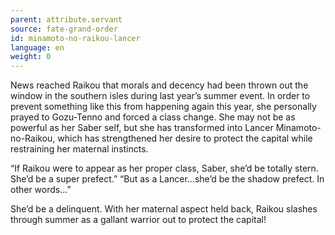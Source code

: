 ```yaml
---
parent: attribute.servant
source: fate-grand-order
id: minamoto-no-raikou-lancer
language: en
weight: 0
---
```


News reached Raikou that morals and decency had been thrown out the window in the southern isles during last year’s summer event.
In order to prevent something like this from happening again this year, she personally prayed to Gozu-Tenno and forced a class change. She may not be as powerful as her Saber self, but she has transformed into Lancer Minamoto-no-Raikou, which has strengthened her desire to protect the capital while restraining her maternal instincts.

“If Raikou were to appear as her proper class, Saber, she’d be totally stern. She’d be a super prefect.”
“But as a Lancer…she’d be the shadow prefect. In other words…”

She’d be a delinquent.
With her maternal aspect held back, Raikou slashes through summer as a gallant warrior out to protect the capital!
